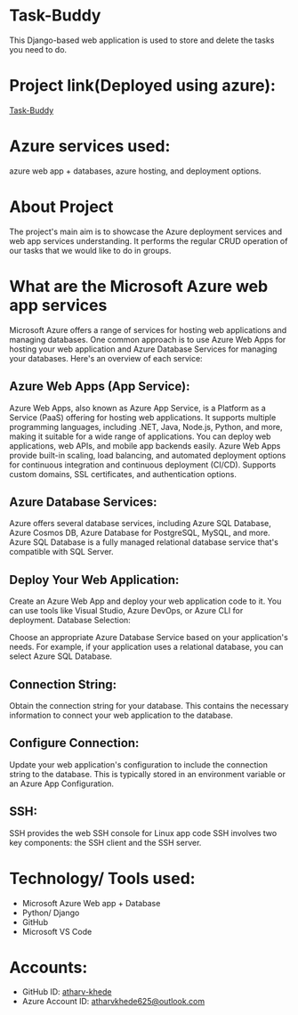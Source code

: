 # Task-Buddy
This Django-based web application is used to store and delete the tasks you need to do.

# Project link(Deployed using azure):
[Task-Buddy](yourtaskbuddy.azurewebsites.net)

# Azure services used:
azure web app + databases, azure hosting, and deployment options.

# About Project 
The project's main aim is to showcase the Azure deployment services and web app services understanding. It performs the regular CRUD operation of our tasks that we would like to do in groups.

# What are the Microsoft Azure web app services
Microsoft Azure offers a range of services for hosting web applications and managing databases. One common approach is to use Azure Web Apps for hosting your web application and Azure Database Services for managing your databases. Here's an overview of each service:

 ## Azure Web Apps (App Service):
Azure Web Apps, also known as Azure App Service, is a Platform as a Service (PaaS) offering for hosting web applications.
It supports multiple programming languages, including .NET, Java, Node.js, Python, and more, making it suitable for a wide range of applications.
You can deploy web applications, web APIs, and mobile app backends easily.
Azure Web Apps provide built-in scaling, load balancing, and automated deployment options for continuous integration and continuous deployment (CI/CD).
Supports custom domains, SSL certificates, and authentication options.

## Azure Database Services:
Azure offers several database services, including Azure SQL Database, Azure Cosmos DB, Azure Database for PostgreSQL, MySQL, and more.
Azure SQL Database is a fully managed relational database service that's compatible with SQL Server.

## Deploy Your Web Application:
Create an Azure Web App and deploy your web application code to it. You can use tools like Visual Studio, Azure DevOps, or Azure CLI for deployment.
Database Selection:

Choose an appropriate Azure Database Service based on your application's needs. For example, if your application uses a relational database, you can select Azure SQL Database.

## Connection String:
Obtain the connection string for your database. This contains the necessary information to connect your web application to the database.

## Configure Connection:
Update your web application's configuration to include the connection string to the database. This is typically stored in an environment variable or an Azure App Configuration.

## SSH: 
SSH provides the web SSH console for Linux app code SSH involves two key components: the SSH client and the SSH server.

# Technology/ Tools used:
* Microsoft Azure Web app + Database
* Python/ Django
* GitHub
* Microsoft VS Code

# Accounts:
* GitHub ID: [atharv-khede](https://github.com/atharv-khede)
* Azure Account ID: atharvkhede625@outlook.com 
